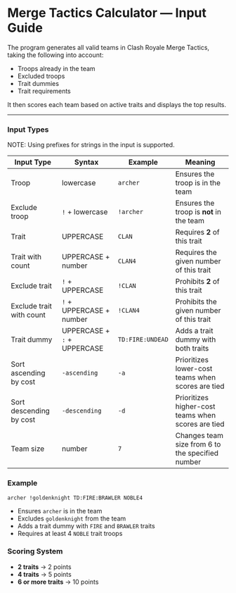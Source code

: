 # Merge Tactics Calculator — Input Guide
The program generates all valid teams in Clash Royale Merge Tactics, taking the following into account:  
- Troops already in the team
- Excluded troops
- Trait dummies  
- Trait requirements

It then scores each team based on active traits and displays the top results.

---

### Input Types
NOTE: Using prefixes for strings in the input is supported.

| Input Type | Syntax | Example | Meaning |
|-------------|---------|----------|----------|
| Troop | lowercase | `archer` | Ensures the troop is in the team |
| Exclude troop | `!` + lowercase | `!archer` | Ensures the troop is **not** in the team |
| Trait | UPPERCASE | `CLAN` | Requires **2** of this trait |
| Trait with count | UPPERCASE + number | `CLAN4` | Requires the given number of this trait |
| Exclude trait | `!` + UPPERCASE | `!CLAN` | Prohibits **2** of this trait |
| Exclude trait with count | `!` + UPPERCASE + number | `!CLAN4` | Prohibits the given number of this trait |
| Trait dummy | UPPERCASE + `:` + UPPERCASE | `TD:FIRE:UNDEAD` | Adds a trait dummy with both traits |
| Sort ascending by cost | `-ascending` | `-a` | Prioritizes lower-cost teams when scores are tied |
| Sort descending by cost | `-descending` | `-d` | Prioritizes higher-cost teams when scores are tied |
| Team size | number | `7` | Changes team size from 6 to the specified number |

### Example

```
archer !goldenknight TD:FIRE:BRAWLER NOBLE4
```
- Ensures `archer` is in the team
- Excludes `goldenknight` from the team
- Adds a trait dummy with `FIRE` and `BRAWLER` traits
- Requires at least 4 `NOBLE` trait troops

### Scoring System

- **2 traits** → 2 points  
- **4 traits** → 5 points  
- **6 or more traits** → 10 points